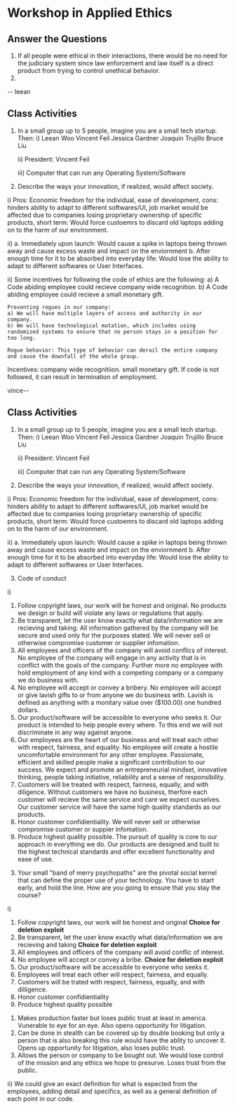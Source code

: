 # Workshop in Applied Ethics
## Answer the Questions

1) If all people were ethical in their interactions, there would be no need for the judiciary system since law enforcement and law itself is a direct product from trying to control unethical behavior.
2) 
-- leean

## Class Activities

1) In a small group up to 5 people, imagine you are a small tech startup. Then:
i)
   Leean Woo
   Vincent Feil
   Jessica Gardner
   Joaquin Trujillo
   Bruce Liu
   
   ii) President: Vincent Feil
   
   iii) Computer that can run any Operating System/Software 
   
2) Describe the ways your innovation, if realized, would affect society.

  i) Pros: Economic freedom for the individual, ease of development, 
  cons: hinders ability to adapt to different softwares/UI, job market would be affected due to companies losing proprietary ownership of specific products, short term: Would force custoemrs to discard old laptops adding on to the harm of our environment.
  
  ii) a. Immediately upon launch: Would cause a spike in laptops being thrown away and cause excess waste and impact on the enviornment 
      b. After enough time for it to be absorbed into everyday life: Would lose the ability to adapt to different softwares or User Interfaces. 
     


  ii) Some incentives for following the code of ethics are the following:
    a) A Code abiding employee could recieve company wide recognition.
    b) A Code abiding employee could recieve a small monetary gift.
    
    Preventing rogues in our company:
    a) We will have multiple layers of access and authority in our company. 
    b) We will have technological mutation, which includes using randomized systems to ensure that no person stays in a position for too long.
    
    Rogue behavior: This type of behavior can derail the entire company and cause the downfall of the whole group.
  
  
  Incentives:
  company wide recognitiion. small monetary gift. If code is not followed, it can result in termination of employment. 
  
  vince-- 
  ## Class Activities

1) In a small group up to 5 people, imagine you are a small tech startup. Then:
i)
   Leean Woo
   Vincent Feil
   Jessica Gardner
   Joaquin Trujillo
   Bruce Liu
   
   ii) President: Vincent Feil
   
   iii) Computer that can run any Operating System/Software 
   
2) Describe the ways your innovation, if realized, would affect society.

  i) Pros: Economic freedom for the individual, ease of development, 
  cons: hinders ability to adapt to different softwares/UI, job market would be affected due to companies losing proprietary ownership of specific products, short term: Would force custoemrs to discard old laptops adding on to the harm of our environment.
  
  ii) a. Immediately upon launch: Would cause a spike in laptops being thrown away and cause excess waste and impact on the enviornment 
      b. After enough time for it to be absorbed into everyday life: Would lose the ability to adapt to different softwares or User Interfaces. 
     
3) Code of conduct

  i) 
  1. Follow copyright laws, our work will be honest and original. 
     No products we design or build will violate any laws or regulations that apply.
  2. Be transparent, let the user know exactly what data/information we are recieving and taking.
     All information gathered by the company will be secure and used only for the purposes stated. We will never sell or otherwise
     compromise customer or supplier infomation.
  3. All employees and officers of the company will avoid conflics of interest.
     No employee of the company will engage in any activity that is in conflict with the goals of the company. Further more no employee with 
     hold employment of any kind with a competing company or a company we do business with. 
  4. No employee will accept or convey a bribery. 
     No employee will accept or give lavish gifts to or from anyone we do business with. Lavish is defined as anything with a monitary
     value over ($100.00) one hundred dollars. 
  5. Our product/software will be accessible to everyone who seeks it.
     Our product is intended to help people every where. To this end we will not discriminate in any way against anyone. 
  6. Our employees are the heart of our business and will treat each other with respect, fairness, and equality.
     No employee will create a hostile uncomfortable environment for any other employee. 
     Passionate, efficient and skilled people make a significant contribution to our success. We expect and
     promote an entrepreneurial mindset, innovative thinking, people taking initiative, reliability and a sense of
     responsibility.
  7. Customers will be treated with respect, fairness, equally, and with diligence.
     Without customers we have no business, therfore each customer will recieve the same service and care we expect ourselves. Our 
     customer service will have the same high quality standards as our products.
  8. Honor customer confidientiality.
     We will never sell or otherwise compromise customer or suppier infomation.
  9. Produce highest quality possible.
     The pursuit of quality is core to our approach in everything we do. 
     Our products are designed and built to the highest technical standards and offer excellent functionality and ease of
     use.  
     
     
3) Your small "band of merry psychopaths" are the pivotal social kernel that can define the proper use of your technology. You have to start early, and hold the line. How are you going to ensure that you stay the course?

  i) 
  1. Follow copyright laws, our work will be honest and original  **Choice for deletion exploit**
  2. Be transparent, let the user know exactly what data/information we are recieving and taking  **Choice for deletion exploit**
  3. All employees and officers of the company will avoid conflic of interest. 
  4. No employee will accept or convey a bribe.  **Choice for deletion exploit**
  5. Our product/software will be accessible to everyone who seeks it. 
  6. Employees will treat each other will respect, fairness, and equally. 
  7. Customers will be trated with respect, fairness, equally, and with dilligence. 
  8. Honor customer confidientiality
  9. Produce highest quality possible

1) Makes production faster but loses public trust at least in america. Vunerable to eye for an eye.  Also opens opportunity for litigation.
2) Can be done in stealth can be covered up by double booking but only a person that is also breaking this rule would have the ablity to uncover it. Opens up opportunity for litigation,  also loses public trust.
4) Allows the person or company to be bought out. We would lose control of the mission and any ethics we hope to presurve. Loses trust from the public.     
 
  ii) We could give an exact definition for what is expected from the employees, adding detail and specifics, as well as a general definition of each point in our code.
  




